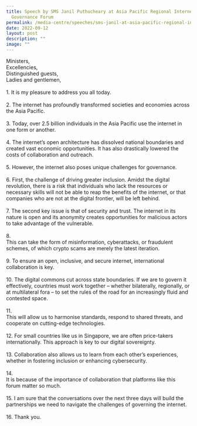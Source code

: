 ```yaml
---
title: Speech by SMS Janil Puthucheary at Asia Pacific Regional Internet
  Governance Forum
permalink: /media-centre/speeches/sms-janil-at-asia-pacific-regional-internet-governance-forum/
date: 2022-09-12
layout: post
description: ""
image: ""
---
```

Ministers,<br>
Excellencies,&nbsp;&nbsp;<br>
Distinguished guests,<br>
Ladies and gentlemen,<br>
<br>
1.<span style="white-space: pre;">		</span>It is my pleasure to address you all today.<br>
<br>
2.<span style="white-space: pre;">		</span>The internet has profoundly transformed societies and economies across the Asia Pacific.&nbsp;<br>
<br>
3.<span style="white-space: pre;">		</span>Today, over 2.5 billion individuals in the Asia Pacific use the internet in one form or another.<br>
<br>
4.<span style="white-space: pre;">		</span>The internet’s open architecture has dissolved national boundaries and created vast economic opportunities. It has also drastically lowered the costs of collaboration and outreach.<br>
<br>
5.<span style="white-space: pre;">		</span>However, the internet also poses unique challenges for governance.<br>
<br>
6.<span style="white-space: pre;">		</span>First, the challenge of driving greater inclusion. Amidst the digital revolution, there is a risk that individuals who lack the resources or necessary skills will not be able to reap the benefits of the internet, or that companies who are not at the digital frontier, will be left behind.<br>
<br>
7.<span style="white-space: pre;">		</span>The second key issue is that of security and trust. The internet in its nature is open and its anonymity creates opportunities for malicious actors to take advantage of the vulnerable.<br>
<br>
8.<span style="white-space: pre;">		</span>This can take the form of misinformation, cyberattacks, or fraudulent schemes, of which crypto scams are merely the latest iteration.<br>
<br>
9.<span style="white-space: pre;">		</span>To ensure an open, inclusive, and secure internet, international collaboration is key.&nbsp;<br>
<br>
10.<span style="white-space: pre;">		</span>The digital commons cut across state boundaries. If we are to govern it effectively, countries must work together – whether bilaterally, regionally, or at multilateral fora – to set the rules of the road for an increasingly fluid and contested space.<br>
<br>
11.<span style="white-space: pre;">		</span>This will allow us to harmonise standards, respond to shared threats, and cooperate on cutting-edge technologies.<br>
<br>
12.<span style="white-space: pre;">		</span>For small countries like us in Singapore, we are often price-takers internationally. This approach is key to our digital sovereignty.<br>
<br>
13.<span style="white-space: pre;">		</span>Collaboration also allows us to learn from each other’s experiences, whether in fostering inclusion or enhancing cybersecurity.<br>
<br>
14.<span style="white-space: pre;">		</span>It is because of the importance of collaboration that platforms like this forum matter so much.&nbsp;<br>
<br>
15.<span style="white-space: pre;">		</span>I am sure that the conversations over the next three days will build the partnerships we need to navigate the challenges of governing the internet.<br>
<br>
16.<span style="white-space: pre;">		</span>Thank you.<br>